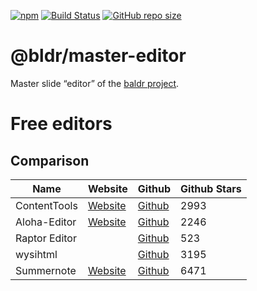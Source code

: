 [![npm](https://img.shields.io/npm/v/baldr.svg)](https://www.npmjs.com/package/baldr)
[![Build Status](https://travis-ci.org/Josef-Friedrich/baldr.svg?branch=master)](https://travis-ci.org/Josef-Friedrich/baldr)
[![GitHub repo size](https://img.shields.io/github/repo-size/Josef-Friedrich/baldr.svg)](https://github.com/Josef-Friedrich/baldr)

# @bldr/master-editor

Master slide “editor” of the [baldr project](https://github.com/Josef-Friedrich/baldr).

# Free editors

## Comparison

| Name | Website | Github | Github Stars |
|------|---------|--------|--------------|
| ContentTools | [Website](http://getcontenttools.com) | [Github](https://github.com/GetmeUK/ContentTools) | 2993 |
| Aloha-Editor | [Website](http://www.alohaeditor.org) | [Github](https://github.com/alohaeditor/Aloha-Editor) | 2246 |
| Raptor Editor | | [Github](https://github.com/PANmedia/raptor-editor) | 523 |
| wysihtml || [Github](https://github.com/Voog/wysihtml) | 3195 |
| Summernote | [Website](https://summernote.org) | [Github](https://github.com/summernote/summernote) | 6471 |
